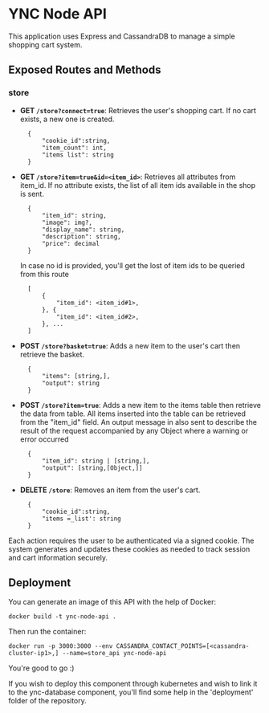 # YNC Node API

This application uses Express and CassandraDB to manage a simple shopping cart system.

## Exposed Routes and Methods

### store

- **GET `/store?connect=true`**: Retrieves the user's shopping cart. If no cart exists, a new one is created.

        {
            "cookie_id":string,
            "item_count": int,
            "items list": string
        }

- **GET `/store?item=true&id=<item_id>`**: Retrieves all attributes from item_id. If no attribute exists, the list of all item ids available in the shop is sent.

        {
            "item_id": string,
            "image": img?,
            "display_name": string,
            "description": string,
            "price": decimal
        }

    In case no id is provided, you'll get the lost of item ids to be queried from this route

        [
            {
                "item_id": <item_id#1>,
            }, {
                "item_id": <item_id#2>,
            }, ...
        ]

- **POST `/store?basket=true`**: Adds a new item to the user's cart then retrieve the basket.

        {
            "items": [string,],
            "output": string
        }

- **POST `/store?item=true`**: Adds a new item to the items table then retrieve the data from table. All items inserted into the table can be retrieved from the "item_id" field. An output message in also sent to describe the result of the request accompanied by any Object where a warning or error occurred

        {
            "item_id": string | [string,],
            "output": [string,[Object,]]
        }


- **DELETE `/store`**: Removes an item from the user's cart.

        {
            "cookie_id":string,
            "items =_list': string
        }

Each action requires the user to be authenticated via a signed cookie. The system generates and updates these cookies as needed to track session and cart information securely.

## Deployment

You can generate an image of this API with the help of Docker:

    docker build -t ync-node-api .

Then run the container:

    docker run -p 3000:3000 --env CASSANDRA_CONTACT_POINTS=[<cassandra-cluster-ip1>,] --name=store_api ync-node-api

You're good to go :)

If you wish to deploy this component through kubernetes and wish to link it to the ync-database component, you'll find some help in the 'deployment' folder of the repository.